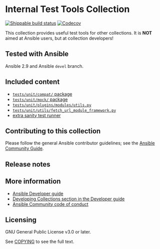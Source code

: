 # Internal Test Tools Collection
[![Shippable build status](https://api.shippable.com/projects/5ea04ba9775b9e0007d3a5a4/badge?branch=master)](https://app.shippable.com/projects/5ea04ba9775b9e0007d3a5a4)
[![Codecov](https://img.shields.io/codecov/c/github/ansible-collections/community.internal_test_tools)](https://codecov.io/gh/ansible-collections/community.internal_test_tools)

This collection provides useful test tools for other collections. It is **NOT** aimed at Ansible users, but at collection developers!

## Tested with Ansible

Ansible 2.9 and Ansible `devel` branch.

## Included content

- [`tests/unit/compat/` package](https://github.com/ansible-collections/community.internal_test_tools/tree/master/tests/unit/compat/)
- [`tests/unit/mock/` package](https://github.com/ansible-collections/community.internal_test_tools/tree/master/tests/unit/mock/)
- [`tests/unit/plugins/modules/utils.py`](https://github.com/ansible-collections/community.internal_test_tools/tree/master/tests/unit/plugins/modules/utils.py/)
- [`tests/unit/utils/fetch_url_module_framework.py`](https://github.com/ansible-collections/community.internal_test_tools/tree/master/tests/unit/utils/fetch_url_module_framework.py)
- [extra sanity test runner](https://github.com/ansible-collections/community.internal_test_tools/tree/master/tools/README.md)

## Contributing to this collection

Please follow the general Ansible contributor guidelines; see the [Ansible Community Guide](https://docs.ansible.com/ansible/latest/community/index.html).

## Release notes
<!--Add a link to a changelog.md file or an external docsite to cover this information. -->

## More information

- [Ansible Developer guide](https://docs.ansible.com/ansible/latest/dev_guide/index.html)
- [Developing Collections section in the Developer guide](https://docs.ansible.com/ansible/latest/dev_guide/developing_collections.html)
- [Ansible Community code of conduct](https://docs.ansible.com/ansible/latest/community/code_of_conduct.html)

## Licensing

GNU General Public License v3.0 or later.

See [COPYING](https://www.gnu.org/licenses/gpl-3.0.txt) to see the full text.
